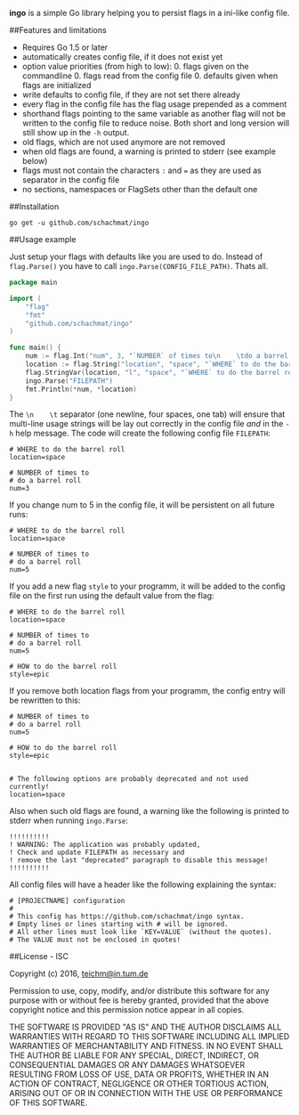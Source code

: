 **ingo** is a simple Go library helping you to persist flags in a ini-like config
file.

##Features and limitations

* Requires Go 1.5 or later
* automatically creates config file, if it does not exist yet
* option value priorities (from high to low):
  0. flags given on the commandline
  0. flags read from the config file
  0. defaults given when flags are initialized
* write defaults to config file, if they are not set there already
* every flag in the config file has the flag usage prepended as a comment
* shorthand flags pointing to the same variable as another flag will not be
  written to the config file to reduce noise. Both short and long version will
  still show up in the `-h` output.
* old flags, which are not used anymore are not removed
* when old flags are found, a warning is printed to stderr (see example below)
* flags must not contain the characters `:` and `=` as they are used as
  separator in the config file
* no sections, namespaces or FlagSets other than the default one

##Installation

```shell
go get -u github.com/schachmat/ingo
```

##Usage example

Just setup your flags with defaults like you are used to do. Instead of
`flag.Parse()` you have to call `ingo.Parse(CONFIG_FILE_PATH)`. Thats all.

```go
package main

import (
	"flag"
	"fmt"
	"github.com/schachmat/ingo"
)

func main() {
	num := flag.Int("num", 3, "`NUMBER` of times to\n    \tdo a barrel roll")
	location := flag.String("location", "space", "`WHERE` to do the barrel roll")
	flag.StringVar(location, "l", "space", "`WHERE` to do the barrel roll (shorthand)")
	ingo.Parse("FILEPATH")
	fmt.Println(*num, *location)
}
```

The `\n    \t` separator (one newline, four spaces, one tab) will ensure that
multi-line usage strings will be lay out correctly in the config file *and* in
the `-h` help message. The code will create the following config file `FILEPATH`:

```shell
# WHERE to do the barrel roll
location=space

# NUMBER of times to
# do a barrel roll
num=3
```

If you change num to 5 in the config file, it will be persistent on all future
runs:

```shell
# WHERE to do the barrel roll
location=space

# NUMBER of times to
# do a barrel roll
num=5
```

If you add a new flag `style` to your programm, it will be added to the config
file on the first run using the default value from the flag:

```shell
# WHERE to do the barrel roll
location=space

# NUMBER of times to
# do a barrel roll
num=5

# HOW to do the barrel roll
style=epic
```

If you remove both location flags from your programm, the config entry will be
rewritten to this:

```shell
# NUMBER of times to
# do a barrel roll
num=5

# HOW to do the barrel roll
style=epic


# The following options are probably deprecated and not used currently!
location=space
```

Also when such old flags are found, a warning like the following is printed to
stderr when running `ingo.Parse`:

```shell
!!!!!!!!!!
! WARNING: The application was probably updated,
! Check and update FILEPATH as necessary and
! remove the last "deprecated" paragraph to disable this message!
!!!!!!!!!!
```

All config files will have a header like the following explaining the syntax:

```shell
# [PROJECTNAME] configuration
#
# This config has https://github.com/schachmat/ingo syntax.
# Empty lines or lines starting with # will be ignored.
# All other lines must look like `KEY=VALUE` (without the quotes).
# The VALUE must not be enclosed in quotes!
```

##License - ISC

Copyright (c) 2016,  <teichm@in.tum.de>

Permission to use, copy, modify, and/or distribute this software for any purpose
with or without fee is hereby granted, provided that the above copyright notice
and this permission notice appear in all copies.

THE SOFTWARE IS PROVIDED "AS IS" AND THE AUTHOR DISCLAIMS ALL WARRANTIES WITH
REGARD TO THIS SOFTWARE INCLUDING ALL IMPLIED WARRANTIES OF MERCHANTABILITY AND
FITNESS. IN NO EVENT SHALL THE AUTHOR BE LIABLE FOR ANY SPECIAL, DIRECT,
INDIRECT, OR CONSEQUENTIAL DAMAGES OR ANY DAMAGES WHATSOEVER RESULTING FROM LOSS
OF USE, DATA OR PROFITS, WHETHER IN AN ACTION OF CONTRACT, NEGLIGENCE OR OTHER
TORTIOUS ACTION, ARISING OUT OF OR IN CONNECTION WITH THE USE OR PERFORMANCE OF
THIS SOFTWARE.
